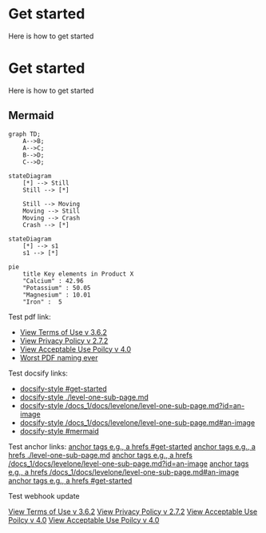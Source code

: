 # Get started
Here is how to get started
# Get started
Here is how to get started
## Mermaid

```mermaid
graph TD;
    A-->B;
    A-->C;
    B-->D;
    C-->D;
```

```mermaid
stateDiagram
    [*] --> Still
    Still --> [*]

    Still --> Moving
    Moving --> Still
    Moving --> Crash
    Crash --> [*]
```

```mermaid
stateDiagram
    [*] --> s1
    s1 --> [*]
```

```mermaid
pie
    title Key elements in Product X
    "Calcium" : 42.96
    "Potassium" : 50.05
    "Magnesium" : 10.01
    "Iron" :  5
```
Test pdf link:
- [View Terms of Use v 3.6.2](../../terms-of-use.pdf ':target=_blank') 
- [View Privacy Policy v 2.7.2](../../privacy-policy-v-2.7.2.pdf ':target=_blank') 
- [View Acceptable Use Poilcy v 4.0](../../mdm-aup-v4.0.pdf ':target=_blank') 
- [Worst PDF naming ever](../../assets/Random%20Naming%20Style%201%20.%202%203.4.pdf ':target=_blank') 

Test docsify links:
- [docsify-style #get-started ](#get-started)
- [docsify-style ./level-one-sub-page.md ](./level-one-sub-page.md)
- [docsify-style /docs_1/docs/levelone/level-one-sub-page.md?id=an-image](/docs_1/docs/levelone/level-one-sub-page.md?id=an-image)
- [docsify-style /docs_1/docs/levelone/level-one-sub-page.md#an-image](/docs_1/docs/levelone/level-one-sub-page.md#an-image)
- [docsify-style #mermaid](#mermaid)

Test anchor links:
<a href="#get-started">anchor tags e.g., a hrefs #get-started</a>
<a href="./level-one-sub-page.md">anchor tags e.g., a hrefs ./level-one-sub-page.md</a>
<a href="/docs_1/docs/levelone/level-one-sub-page.md?id=an-image">anchor tags e.g., a hrefs /docs_1/docs/levelone/level-one-sub-page.md?id=an-image</a>
<a href="/docs_1/docs/levelone/level-one-sub-page.md#an-image">anchor tags e.g., a hrefs /docs_1/docs/levelone/level-one-sub-page.md#an-image</a>
<a href="#mermaid">anchor tags e.g., a hrefs #get-started</a>
  

Test webhook update

<a href="/terms-of-use.pdf" target="_blank">View Terms of Use v 3.6.2</a>
<a href="/privacy-policy-v-2.7.2.pdf" target="_blank">View Privacy Policy v 2.7.2</a>
<a href="/mdm-aup-v4.0.pdf " target="_blank">View Acceptable Use Poilcy v 4.0</a>
<a href="/assets/Random Naming Style 1 . 2 3.4.pdf" target="_blank">View Acceptable Use Poilcy v 4.0</a>